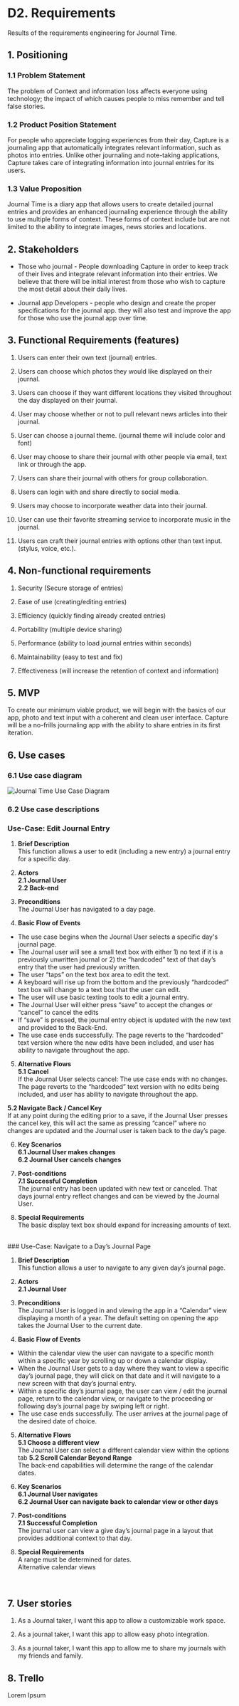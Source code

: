 # D2. Requirements

Results of the requirements engineering for Journal Time.

## 1. Positioning

### 1.1 Problem Statement

The problem of Context and information loss affects everyone using technology; the impact of which causes people to miss remember and tell false stories.

### 1.2 Product Position Statement

For people who appreciate logging experiences from their day, Capture is a journaling app that automatically integrates relevant information, such as photos into entries. Unlike other journaling and note-taking applications, Capture takes care of integrating information into journal entries for its users.

### 1.3 Value Proposition

Journal Time is a diary app that allows users to create detailed journal entries and provides an enhanced journaling experience through the ability to use multiple forms of context. These forms of context include but are not limited to the ability to integrate images, news stories and locations. 

## 2. Stakeholders

* Those who journal - People downloading Capture in order to keep track of their lives and integrate relevant information into their entries.  We believe that there will be initial interest from those who wish to capture the most detail about their daily lives.

* Journal app Developers - people who design and create the proper specifications for the journal app. they will also test and improve the app for those who use the journal app over time.


## 3. Functional Requirements (features)

1. Users can enter their own text (journal) entries.

2. Users can choose which photos they would like displayed on their journal.

3. Users can choose if they want different locations they visited throughout the day displayed on their journal.

4. User may choose whether or not to pull relevant news articles into their journal.

5. User can choose a journal theme. (journal theme will include color and font)

6. User may choose to share their journal with other people via email, text link or through the app.

7. Users can share their journal with others for group collaboration.

8. Users can login with and share directly to social media.

9. Users may choose to incorporate weather data into their journal.

10. User can use their favorite streaming service to incorporate music in the journal.

11. Users can craft their journal entries with options other than text input. (stylus, voice, etc.).

## 4. Non-functional requirements

1. Security (Secure storage of entries)

2. Ease of use (creating/editing entries)

3. Efficiency (quickly finding already created entries)

4. Portability (multiple device sharing)

5. Performance (ability to load journal entries within seconds)

6. Maintainability (easy to test and fix)

7. Effectiveness (will increase the retention of context and information)

## 5. MVP

To create our minimum viable product, we will begin with the basics of our app, photo and text input with a coherent and clean user interface.  Capture will be a no-frills journaling app with the ability to share entries in its first iteration.

## 6. Use cases

### 6.1 Use case diagram

![Journal Time Use Case Diagram](jappUse.png)

### 6.2 Use case descriptions

### Use-Case: Edit Journal Entry

1.	**Brief Description** <br/>
This function allows a user to edit (including a new entry) a journal entry for a
specific day.

2.	**Actors** <br/>
**2.1	Journal User** <br/>
**2.2	Back-end** <br/>

3.	**Preconditions** <br/>
The Journal User has navigated to a day page.

4.	**Basic Flow of Events**
  *  The use case begins when the Journal User selects a specific day's journal page.
  *  The Journal user will see a small text box with either 1) no text if it is a previously unwritten journal or 2) the “hardcoded” text of that day’s entry that the user had previously written.
  *	The user “taps” on the text box area to edit the text.
  *	A keyboard will rise up from the bottom and the previously “hardcoded” text box will change to a text box that the user can edit.
  *	The user will use basic texting tools to edit a journal entry.
  *	The Journal User will either press “save” to accept the changes or “cancel” to cancel the edits
  *	If “save” is pressed, the journal entry object is updated with the new text and provided to the Back-End.
  *	The use case ends successfully.  The page reverts to the “hardcoded” text version where the new edits have been included, and user has ability to navigate throughout the app.  

5.	**Alternative Flows** <br/>
**5.1	Cancel**<br/>
If the Journal User selects cancel: The use case ends with no changes.  The page reverts to the “hardcoded” text version with no edits being included, and user has ability to navigate throughout the app.  

**5.2	Navigate Back / Cancel Key** <br/>
If at any point during the editing prior to a save, if the Journal User presses the cancel key, this will act the same as pressing “cancel” where no changes are updated and the Journal user is taken back to the day’s page.

6.	**Key Scenarios** <br/>
**6.1	Journal User makes changes**<br/>
**6.2	Journal User cancels changes**<br/>

7.	**Post-conditions** <br/>
**7.1	Successful Completion**<br/>
The journal entry has been updated with new text or canceled.  That days journal entry reflect changes and can be viewed by the Journal User.

8.	**Special Requirements** <br/>
The basic display text box should expand for increasing amounts of text.

<br/>
### Use-Case: Navigate to a Day’s Journal Page

1.	**Brief Description** <br/>
This function allows a user to navigate to any given day’s journal page.

2.	**Actors** <br/>
  **2.1	Journal User** <br/>

3.	**Preconditions** <br/>
The Journal User is logged in and viewing the app in a “Calendar” view displaying a month of a year.  The default setting on opening the app takes the Journal User to the current date.  

4.	**Basic Flow of Events**
  * Within the calendar view the user can navigate to a specific month within a specific year by scrolling up or down a calendar display.
  *	When the Journal User gets to a day where they want to view a specific day’s journal page, they will click on that date and it will navigate to a new screen with that day’s journal entry.
  *	Within a specific day’s journal page, the user can view / edit the journal page, return to the calendar view, or navigate to the proceeding or following day’s journal page by swiping left or right.
  *	The use case ends successfully. The user arrives at the journal page of the desired date of choice.  

5.	**Alternative Flows** <br/>
  **5.1	Choose a different view** <br/>
  The Journal User can select a different calendar view within the options tab
  **5.2	Scroll Calendar Beyond Range** <br/>
  The back-end capabilities will determine the range of the calendar dates.

6.	**Key Scenarios** <br/>
  **6.1	Journal User navigates** <br/>
  **6.2	Journal User can navigate back to calendar view or other days** <br/>

7.	**Post-conditions** <br/>
  **7.1	Successful Completion** <br/>
  The journal user can view a give day’s journal page in a layout that provides additional context to that day.  

8.	**Special Requirements** <br/>
  A range must be determined for dates. <br/>
  Alternative calendar views<br/>

<br/>



## 7. User stories

1. As a Journal taker, I want this app to allow a customizable work space.

2. As a journal taker, I want this app to allow easy photo integration.

3. As a journal taker, I want this app to allow me to share my journals with my friends and family.

## 8. Trello

Lorem Ipsum
